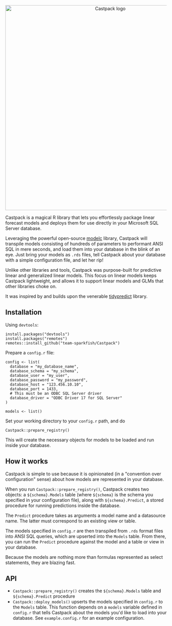 <p align="center"><img width="640" src="https://repository-images.githubusercontent.com/255494802/38383480-91e4-11ea-8de3-b8e70d29ca51" alt="Castpack logo"></p>

Castpack is a magical R library that lets you effortlessly package linear forecast models and deploys them for use directly in your Microsoft SQL Server database.

Leveraging the powerful open-source [modelc](https://github.com/team-sparkfish/modelc) library, Castpack will transpile models consisting of hundreds of parameters to performant ANSI SQL in mere seconds, and load them into your database in the blink of an eye. Just bring your models as `.rds` files, tell Castpack about your database with a simple configuration file, and let her rip!

Unlike other libraries and tools, Castpack was purpose-built for predictive linear and generalized linear models. This focus on linear models keeps Castpack lightweight, and allows it to support linear models and GLMs that other libraries choke on.

It was inspired by and builds upon the venerable [tidypredict](https://tidymodels.github.io/tidypredict/) library.

## Installation

Using `devtools`:

```{R}
install.packages("devtools")
install.packages("remotes")
remotes::install_github("team-sparkfish/Castpack")
```
Prepare a `config.r` file:

```{R}
config <- list(
  database = "my_database_name",
  database_schema = "my_schema",
  database_user = "my_user",
  database_password = "my_password",
  database_host = "123.456.10.10",
  database_port = 1433,
  # This must be an ODBC SQL Server driver
  database_driver = "ODBC Driver 17 for SQL Server"
)

models <- list()
```
Set your working directory to your `config.r` path, and do

```{R}
Castpack::prepare_registry()
```

This will create the necessary objects for models to be loaded and run inside your database.

## How it works

Castpack is simple to use because it is opinionated (in a "convention over configuration" sense) about how models are represented in your database.

When you run `Castpack::prepare_registry()`, Castpack creates two objects: a `${schema}.Models` table (where `${schema}` is the schema you specified in your configuration file), along with `${schema}.Predict`, a stored procedure for running predictions inside the database.

The `Predict` procedure takes as arguments a model name and a datasource name. The latter must correspond to an existing view or table.

The models specified in `config.r` are then transpiled from `.rds` format files into ANSI SQL queries, which are upserted into the `Models` table. From there, you can run the `Predict` procedure against the model and a table or view in your database.

Because the models are nothing more than formulas represented as select statements, they are blazing fast.

## API

- `Castpack::prepare_registry()` creates the `${schema}.Models` table and `${schema}.Predict` procedure
- `Castpack::deploy_models()` upserts the models specified in `config.r` to the `Models` table. This function depends on a `models` variable defined in `config.r` that tells Castpack about the models you'd like to load into your database. See `example.config.r` for an example configuration. 
